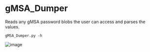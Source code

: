 # gMSA_Dumper

Reads any gMSA password blobs the user can access and parses the values.

	gMSA_Dumper.py -h
    

![image](https://user-images.githubusercontent.com/66146701/125064467-2b6bd680-e05d-11eb-9936-125712c24e5c.png)
